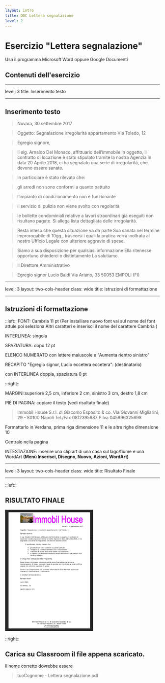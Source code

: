 ```yaml
---
layout: intro
title: DOC Lettera segnalazione
level: 2
---
```


# Esercizio "Lettera segnalazione"

Usa il programma Microsoft Word oppure Google Documenti

## Contenuti dell'esercizio

<Toc columns="2" maxDepth="3" minDepth="3" mode="all" />

---
level: 3
title: Inserimento testo

---

## Inserimento testo

>Novara, 30 settembre 2017

>Oggetto: Segnalazione irregolarità appartamento  Via Toledo, 12

>Egregio signore,

>Il sig. Arnaldo Del Monaco, affittuario dell’immobile in oggetto, il contratto di locazione è stato stipulato tramite la nostra Agenzia in data 20 Aprile 2018, ci ha segnalato una serie di irregolarità, che devono essere sanate.

>In particolare è stato rilevato che:

>gli arredi non sono conformi a quanto pattuito

>l’impianto di condizionamento non è funzionante

>il servizio di pulizia non viene svolto con regolarità

>le bollette condominiali relative a lavori straordinari già eseguiti non risultano pagate.
>Si allega lista dettagliata delle irregolarità.

>Resta inteso che questa situazione va da parte Sua sanata nel termine improrogabile di 10gg., trascorsi i quali la pratica verrà inoltrata al nostro Ufficio Legale con ulteriore aggravio di spese.

>Siamo a sua disposizione per qualsiasi informazione Ella ritenesse opportuno chiederci e distintamente La salutiamo.

>Il Direttore Amministrativo

>Egregio signor
>Lucio Baldi
>Via Ariano, 35
>50053 EMPOLI (FI)

---
level: 3
layout: two-cols-header
class: wide
title: Istruzioni di formattazione

---

## Istruzioni di formattazione

::left::
FONT: Cambria 11 pt (Per installiare nuovo font vai sul nome del font attule poi seleziona Altri caratteri e inserisci il nome del carattere Cambria )

INTERLINEA: singola

SPAZIATURA: dopo 12 pt

ELENCO NUMERATO con lettere maiuscole e "Aumenta rientro sinistro"

RECAPITO "Egregio signor, Lucio eccetera eccetera": (destinatario)

con INTERLINEA doppia, spaziatura 0 pt

::right::

MARGINI:superiore 2,5 cm, inferiore 2 cm, sinistro 3 cm, destro 1,8 cm

PIÈ DI PAGINA: copiare il testo (vedi risultato finale)
>Immobil House S.r.l. di Giacomo Esposito & co. Via Giovanni Migliarini, 29 - 80100 Napoli Tel./Fax 0812395687 P.Iva 045896325698

Formattarlo in Verdana, prima riga dimensione 11 e le altre righe dimensione 10

Centralo nella pagina

INTESTAZIONE: inserire una clip art di una casa sul lago/fiume e una WordArt **(Menù Inserisci, Disegno, Nuovo, Azioni, WordArt)**

---
level: 3
layout: two-cols-header
class: wide
title: Risultato Finale

---
::left::

## RISULTATO FINALE

![primipassi](/office/images/primipassi/lettera.png)

::right::

## Carica su Classroom il file appena scaricato.

Il nome corretto dovrebbe essere

>tuoCognome - Lettera segnalazione.pdf
